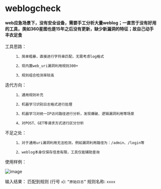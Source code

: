 # weblogcheck
#### web应急场景下，没有安全设备，需要手工分析大量weblog；一直苦于没有好用的工具，类如360星图也是15年之后没有更新，缺少新漏洞的特征；故自己动手丰衣足食

工具思路：

         1、简单粗暴，直接进行字符串匹配，无需考虑log格式
         
         2、现内置web_uri漏洞利用规则300+
         
         3、规则组合检测率较高

         
迭代方向：

         1、通用规则补充

         2、机器学习识别日志格式进行处理
         
         3、机器学习对统一IP访问路径进行分析，发现爆破、逻辑漏洞利用等场景
         
         4、对POST、GET等请求方式进行区分分析
         
不足之处：

         1、对于通用uri漏洞利用无法检测，例如漏洞利用路径为：/admin、/login等
         
         2、weblog本身仅保存信息有限，工具仅能辅助查询

使用样例：

![image](https://github.com/kdaaaa/weblogcheck/assets/53358699/b029383a-d0ba-48f5-aaf4-f312d8afe148)

输入结果：
匹配到规则 (行号 `x`):  `“原始日志”`  规则名称: `xxxx`
